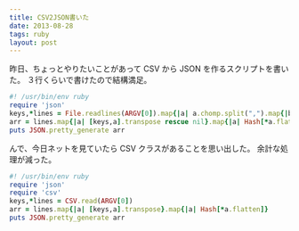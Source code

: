 ```yaml
---
title: CSV2JSON書いた
date: 2013-08-28
tags: ruby
layout: post
---
```


昨日、ちょっとやりたいことがあって CSV から JSON を作るスクリプトを書いた。
３行くらいで書けたので結構満足。

```ruby
#! /usr/bin/env ruby
require 'json'
keys,*lines = File.readlines(ARGV[0]).map{|a| a.chomp.split(",").map{|b| b.gsub("\\n","\n")}}
arr = lines.map{|a| [keys,a].transpose rescue nil}.map{|a| Hash[*a.flatten]}
puts JSON.pretty_generate arr
```

んで、今日ネットを見ていたら CSV クラスがあることを思い出した。
余計な処理が減った。

```ruby
#! /usr/bin/env ruby
require 'json'
require 'csv'
keys,*lines = CSV.read(ARGV[0])
arr = lines.map{|a| [keys,a].transpose}.map{|a| Hash[*a.flatten]}
puts JSON.pretty_generate arr
```
